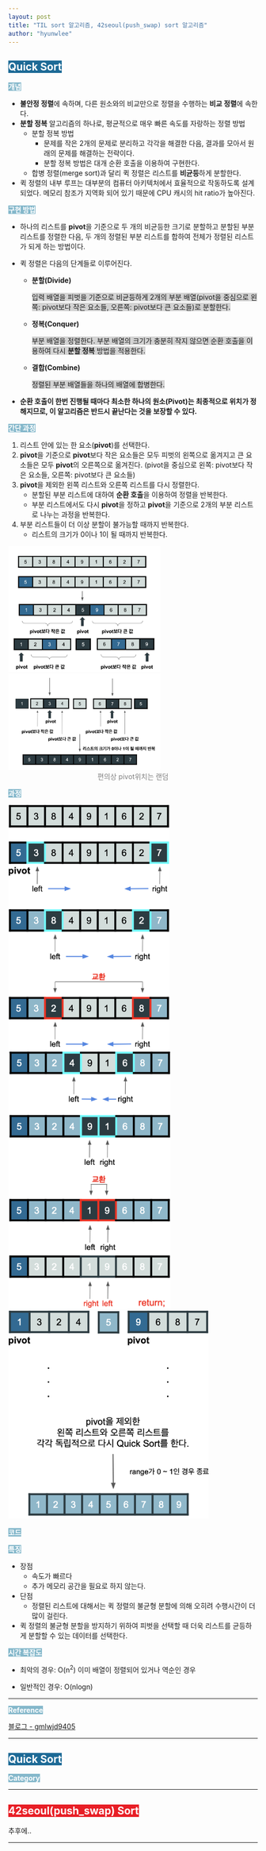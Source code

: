 ```yaml
---
layout: post
title: "TIL sort 알고리즘, 42seoul(push_swap) sort 알고리즘"
author: "hyunwlee"
---
```


## <span style="background-color:#1D6A96; color:white">Quick Sort</span>

<span style="background-color:#85B8CB; color:white"><strong>개념</strong></span>

- <strong>불안정 정렬</strong>에 속하며, 다른 원소와의 비교만으로 정렬을 수행하는 <strong>비교 정렬</strong>에 속한다.
- <strong>분할 정복</strong> 알고리즘의 하나로, 평균적으로 매우 빠른 속도를 자랑하는 정렬 방법
  - 분할 정복 방법
    - 문제를 작은 2개의 문제로 분리하고 각각을 해결한 다음, 결과를 모아서 원래의 문제를 해결하는 전략이다.
    - 분할 정복 방법은 대개 순환 호출을 이용하여 구현한다.
  - 합병 정렬(merge sort)과 달리 퀵 정렬은 리스트를 <strong>비균등</strong>하게 분할한다.
- 퀵 정렬의 내부 루프는 대부분의 컴퓨터 아키텍처에서 효율적으로 작동하도록 설계되었다. 메모리 참조가 지역화 되어 있기 때문에 CPU 캐시의 hit ratio가 높아진다.



<span style="background-color:#85B8CB; color:white"><strong>구현 방법</strong></span>

- 하나의 리스트를 <strong>pivot</strong>을 기준으로 두 개의 비균등한 크기로 분할하고 분할된 부분 리스트를 정렬한 다음, 두 개의 정렬된 부분 리스트를 합하여 전체가 정렬된 리스트가 되게 하는 방법이다.

- 퀵 정렬은 다음의 단계들로 이루어진다.

  - <strong>분할(Divide)</strong>

    <span style="background-color:lightgray">입력 배열을 피벗을 기준으로 비균등하게 2개의 부분 배열(pivot을 중심으로 왼쪽: pivot보다 작은 요소들, 오른쪽: pivot보다 큰 요소들)로 분할한다.</span>

  - <strong>정복(Conquer)</strong>

    <span style="background-color:lightgray">부분 배열을 정렬한다. 부분 배열의 크기가 충분히 작지 않으면 순환 호출을 이용하여 다시 <strong>분할 정복</strong> 방법을 적용한다.</span>

  - <strong>결합(Combine)</strong>

     <span style="background-color:lightgray">정렬된 부분 배열들을 하나의 배열에 합병한다.</span>

- <strong>순환 호출이 한번 진행될 때마다 최소한 하나의 원소(Pivot)는 최종적으로 위치가 정해지므로, 이 알고리즘은 반드시 끝난다는 것을 보장할 수 있다.</strong>



<span style="background-color:#85B8CB; color:white"><strong>간단 과정</strong></span>

1. 리스트 안에 있는 한 요소(<strong>pivot</strong>)를 선택한다.
2. <strong>pivot</strong>을 기준으로 <strong>pivot</strong>보다 작은 요소들은 모두 피벗의 왼쪽으로 옮겨지고 큰 요소들은 모두 <strong>pivot</strong>의 오른쪽으로 옮겨진다. (pivot을 중심으로 왼쪽: pivot보다 작은 요소들, 오른쪽: pivot보다 큰 요소들)
3. <strong>pivot</strong>을 제외한 왼쪽 리스트와 오른쪽 리스트를 다시 정렬한다.
   - 분할된 부분 리스트에 대하여 <strong>순환 호출</strong>을 이용하여 정렬을 반복한다.
   - 부분 리스트에서도 다시 <strong>pivot</strong>을 정하고 <strong>pivot</strong>을 기준으로 2개의 부분 리스트로 나누는 과정을 반복한다.
4. 부분 리스트들이 더 이상 분할이 불가능할 때까지 반복한다.
   - 리스트의 크기가 0이나 1이 될 때까지 반복한다.

<img src="https://github.com/hyunwlee-dev/TIL/blob/1393bcdbb396b6bad2dc1d42374942f5b852a5e7/images/til211003/quicksort2.png?raw=true" style="zoom:30%;" />

<img src="https://github.com/hyunwlee-dev/TIL/blob/1393bcdbb396b6bad2dc1d42374942f5b852a5e7/images/til211003/quicksort1.png?raw=true" style="zoom:30%;" />

<center><span style="color:gray">편의상 pivot위치는 랜덤</span></center>



<span style="background-color:#85B8CB; color:white"><strong>과정</strong></span>

<img src="https://github.com/hyunwlee-dev/TIL/blob/dd22a3456d05c6bbd908e0b115fa66b89406aea5/images/til211003/quicksort3.png?raw=true" style="zoom:70%;" />

<img src="https://github.com/hyunwlee-dev/TIL/blob/dd22a3456d05c6bbd908e0b115fa66b89406aea5/images/til211003/quicksort4.png?raw=true" style="zoom:70%;" />

<img src="https://github.com/hyunwlee-dev/TIL/blob/b2cd1cbdbafa4725fe65660d36cc81dda59018fe/images/til211003/quicksort5.png?raw=true" style="zoom:70%;" />

<span style="background-color:#85B8CB; color:white"><strong>코드</strong></span>

<script src="https://gist.github.com/hyunwlee-dev/3972169377a2689f50f89a5f03bf12ad.js"></script>

<span style="background-color:#85B8CB; color:white"><strong>특징</strong></span>

- 장점
  - 속도가 빠르다
  - 추가 메모리 공간을 필요로 하지 않는다.
- 단점
  - 정렬된 리스트에 대해서는 퀵 정렬의 불균형 분할에 의해 오히려 수행시간이 더 많이 걸린다.
- 퀵 정렬의 불균형 분할을 방지하기 위하여 피벗을 선택할 때 더욱 리스트를 균등하게 분할할 수 있는 데이터를 선택한다.

<span style="background-color:#85B8CB; color:white"><strong>시간 복잡도</strong></span>

- 최악의 경우: O(n<sup>2</sup>) 이미 배열이 정렬되어 있거나 역순인 경우

- 일반적인 경우: O(nlogn)

---

<span style="background-color:#85B8CB; color:white"><strong>Reference</strong></span>

[블로그 - gmlwjd9405](https://gmlwjd9405.github.io/2018/05/10/algorithm-quick-sort.html)

---

## <span style="background-color:#1D6A96; color:white">Quick Sort</span>

<span style="background-color:#85B8CB; color:white"><strong> Category</strong></span>



---

## <span style="background-color:#E81E25; color:white">42seoul(push_swap) Sort</span>

추후에..

---

